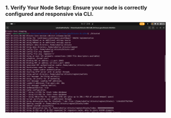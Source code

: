 ### 1. Verify Your Node Setup: Ensure your node is correctly configured and responsive via CLI.
![alt text](image.png)